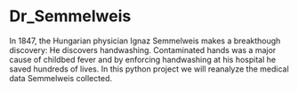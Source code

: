 # Dr_Semmelweis
In 1847, the Hungarian physician Ignaz Semmelweis makes a breakthough discovery: He discovers handwashing. Contaminated hands was a major cause of childbed fever and by enforcing handwashing at his hospital he saved hundreds of lives.  In this python project we will reanalyze the medical data Semmelweis collected.
